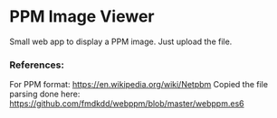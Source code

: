 # PPM Image Viewer
Small web app to display a PPM image. Just upload the file.

### References:
For PPM format:
https://en.wikipedia.org/wiki/Netpbm
Copied the file parsing done here:
https://github.com/fmdkdd/webppm/blob/master/webppm.es6
